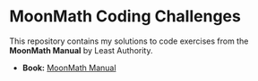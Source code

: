 # MoonMath Coding Challenges

This repository contains my solutions to code exercises from the **MoonMath Manual** by Least Authority. 

- **Book:** [MoonMath Manual](https://leastauthority.com/community-matters/moonmath-manual/)
